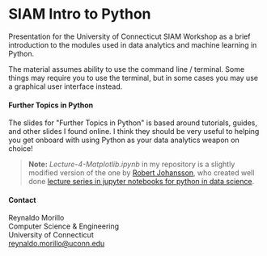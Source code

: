 # SIAM Intro to Python

Presentation for the University of Connecticut SIAM Workshop as a brief introduction to the modules used in data analytics and machine learning in Python.

The material assumes ability to use the command line / terminal. Some things may require you to use the terminal, but in some cases you may use a graphical user interface instead.

#### Further Topics in Python

The slides for "Further Topics in Python" is based around tutorials, guides, and other slides I found online. I think they should be very useful to helping you get onboard with using Python as your data analytics weapon on choice!

> **Note:** _Lecture-4-Matplotlib.ipynb_ in my repository is a slightly modified version of the one by [Robert Johansson](https://github.com/jrjohansson), who created well done [lecture series in jupyter notebooks for python in data science](https://github.com/jrjohansson/scientific-python-lectures).

#### Contact

Reynaldo Morillo   
Computer Science & Engineering   
University of Connecticut    
reynaldo.morillo@uconn.edu   
